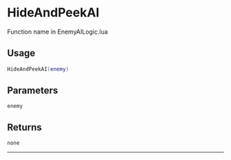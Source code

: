 # HideAndPeekAI
Function name in EnemyAILogic.lua
## Usage
```lua
HideAndPeekAI(enemy)
```
## Parameters
`enemy`
## Returns
`none`

---